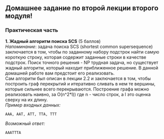 ## Домашнее задание по второй лекции второго модуля!
### Практическая часть
**1. Жадный алгоритм поиска SCS** (5 баллов)  
*Напоминание*: задача поиска SCS (shortest common 
supersequence) заключается в том, чтобы по заданному 
набору подстрок найти самую короткую строку, которая 
содержит заданные строки в качестве подстрок. Поиск 
точного решения - NP трудная задача, но существует 
жадный алгоритм, который находит приближенное решение. 
В данной домашней работе вам предстоит его реализовать.  
Сам алгоритм был описан в лекции 2.2 и заключается в 
том, чтобы построить граф перекрытий и итеративно 
сливать в нем те вершины, которые сильнее всего 
перекрываются. Построение графа можно реализовать 
наивно, за O(n^2*l)) где n - число строк, а l это 
оценка сверху на их длину.  
*Пример входных данных:*  
```
AAA, AAT, ATT, TTA, TTT
```
*Возможный ответ:*
```
AAATTTA
```